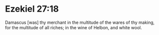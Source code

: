 # Ezekiel 27:18

Damascus [was] thy merchant in the multitude of the wares of thy making, for the multitude of all riches; in the wine of Helbon, and white wool.